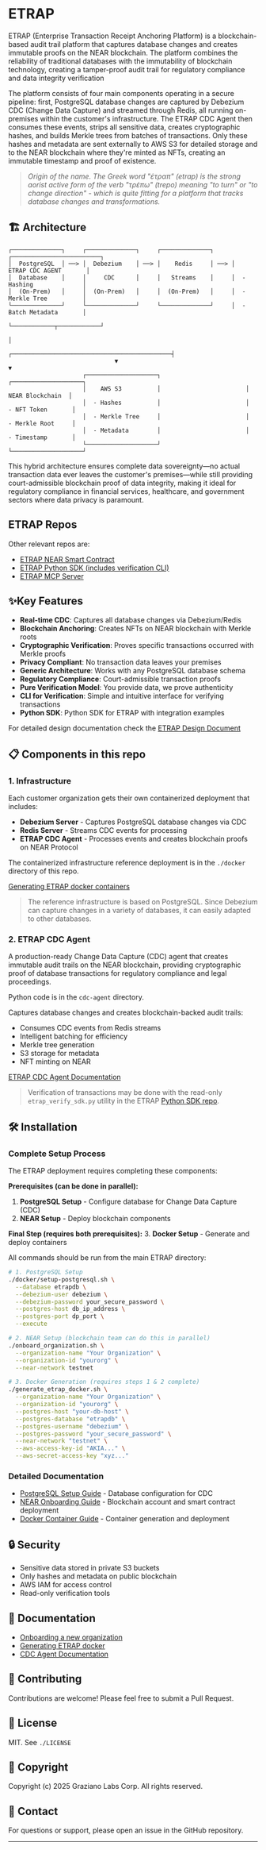 # ETRAP

ETRAP (Enterprise Transaction Receipt Anchoring Platform) is a blockchain-based audit trail platform 
that captures database changes and creates immutable proofs on the NEAR blockchain. The platform 
combines the reliability of traditional databases with the immutability of blockchain technology, 
creating a tamper-proof audit trail for regulatory compliance and data integrity verification

The platform consists of four main components operating in a secure pipeline: first, PostgreSQL database changes are captured by Debezium CDC (Change Data Capture) and streamed through Redis, all running on-premises within the customer's infrastructure. The ETRAP CDC Agent then consumes these events, strips all sensitive data, creates cryptographic hashes, and builds Merkle trees from batches of transactions. Only these hashes and metadata are sent externally to AWS S3 for detailed storage and to the NEAR blockchain where they're minted as NFTs, creating an immutable timestamp and proof of existence. 

> *Origin of the name. The Greek word "έτραπ" (etrap) is the strong aorist active form of the verb "τρέπω" (trepo) meaning "to turn" or "to change direction" - which is quite fitting for a platform that tracks database changes and transformations.*

## 🏗️ Architecture
```
┌──────────────┐     ┌──────────────┐     ┌──────────────┐     ┌─────────────────────────┐
│  PostgreSQL  │ ──> │  Debezium    │ ──> │    Redis     │ ──> │   ETRAP CDC AGENT       │
│  Database    │     │     CDC      │     │   Streams    │     │  - Hashing              │
│  (On-Prem)   │     │  (On-Prem)   │     │  (On-Prem)   │     │  - Merkle Tree          │
└──────────────┘     └──────────────┘     └──────────────┘     │  - Batch Metadata       │
                                                               └────────────┬────────────┘
                                                                            │ 
                              ┌─────────────────────────────────────────────┤
                              ▼                                             ▼
                     ┌────────────────────┐                        ┌────────────────────┐
                     │    AWS S3          │                        │   NEAR Blockchain  │
                     │  - Hashes          │                        │  - NFT Token       │
                     │  - Merkle Tree     │                        │  - Merkle Root     │
                     │  - Metadata        │                        │  - Timestamp       │
                     └────────────────────┘                        └────────────────────┘
```
This hybrid architecture ensures complete data sovereignty—no actual transaction data ever leaves the customer's premises—while still providing court-admissible blockchain proof of data integrity, making it ideal for regulatory compliance in financial services, healthcare, and government sectors where data privacy is paramount.

## ETRAP Repos
Other relevant repos are:

- [ETRAP NEAR Smart Contract](https://github.com/marcoeg/etrap-notary)
- [ETRAP Python SDK (includes verification CLI)](https://github.com/marcoeg/etrap-sdk)
- [ETRAP MCP Server](https://github.com/marcoeg/etrap-mcp)

## ✨Key Features

- **Real-time CDC**: Captures all database changes via Debezium/Redis
- **Blockchain Anchoring**: Creates NFTs on NEAR blockchain with Merkle roots
- **Cryptographic Verification**: Proves specific transactions occurred with Merkle proofs
- **Privacy Compliant**: No transaction data leaves your premises
- **Generic Architecture**: Works with any PostgreSQL database schema
- **Regulatory Compliance**: Court-admissible transaction proofs
- **Pure Verification Model**: You provide data, we prove authenticity
- **CLI for Verification**: Simple and intuitive interface for verifying transactions
- **Python SDK**: Python SDK for ETRAP with integration examples

For detailed design documentation check the [ETRAP Design Document](etrap-design-document.md)

## 📋 Components in this repo

### 1. Infrastructure 

Each customer organization gets their own containerized deployment that includes:
- **Debezium Server** - Captures PostgreSQL database changes via CDC
- **Redis Server** - Streams CDC events for processing
- **ETRAP CDC Agent** - Processes events and creates blockchain proofs on NEAR Protocol 

The containerized infrastructure reference deployment is in the `./docker` directory of this repo. 

[Generating ETRAP docker containers](./docker/README.md)

>The reference infrastructure is based on PostgreSQL. Since Debezium can capture changes in a variety of databases, it
can easily adapted to other databases.

### 2. ETRAP CDC Agent 

A production-ready Change Data Capture (CDC) agent that creates immutable audit trails on the NEAR blockchain, providing cryptographic proof of database transactions for regulatory compliance and legal proceedings.

Python code is in the `cdc-agent` directory.

Captures database changes and creates blockchain-backed audit trails:
- Consumes CDC events from Redis streams
- Intelligent batching for efficiency
- Merkle tree generation
- S3 storage for metadata
- NFT minting on NEAR

[ETRAP CDC Agent Documentation](./cdc-agent/README_CDC.md)

> Verification of transactions may be done with the read-only `etrap_verify_sdk.py` utility in the ETRAP [Python SDK repo](https://github.com/marcoeg/etrap-sdk). 

## 🛠️ Installation

### Complete Setup Process

The ETRAP deployment requires completing these components:

**Prerequisites (can be done in parallel):**
1. **PostgreSQL Setup** - Configure database for Change Data Capture (CDC)
2. **NEAR Setup** - Deploy blockchain components

**Final Step (requires both prerequisites):**
3. **Docker Setup** - Generate and deploy containers

All commands should be run from the main ETRAP directory:

```bash
# 1. PostgreSQL Setup
./docker/setup-postgresql.sh \
  --database etrapdb \
  --debezium-user debezium \
  --debezium-password your_secure_password \
  --postgres-host db_ip_address \
  --postgres-port dp_port \
  --execute

# 2. NEAR Setup (blockchain team can do this in parallel)
./onboard_organization.sh \
  --organization-name "Your Organization" \
  --organization-id "yourorg" \
  --near-network testnet

# 3. Docker Generation (requires steps 1 & 2 complete)
./generate_etrap_docker.sh \
  --organization-name "Your Organization" \
  --organization-id "yourorg" \
  --postgres-host "your-db-host" \
  --postgres-database "etrapdb" \
  --postgres-username "debezium" \
  --postgres-password "your_secure_password" \
  --near-network "testnet" \
  --aws-access-key-id "AKIA..." \
  --aws-secret-access-key "xyz..."
```

### Detailed Documentation

- [PostgreSQL Setup Guide](./docker/README.md#postgresql-setup) - Database configuration for CDC
- [NEAR Onboarding Guide](./onboarding.md) - Blockchain account and smart contract deployment
- [Docker Container Guide](./docker/README.md) - Container generation and deployment


## 🔒 Security

- Sensitive data stored in private S3 buckets
- Only hashes and metadata on public blockchain
- AWS IAM for access control
- Read-only verification tools

## 📝 Documentation

- [Onboarding a new organization](./onboarding.md)
- [Generating ETRAP docker](./docker/README.md)
- [CDC Agent Documentation](./cdc-agent/README_CDC.md)

## 🤝 Contributing

Contributions are welcome! Please feel free to submit a Pull Request.


## 🪪 License

MIT. See `./LICENSE`


## 📄 Copyright

Copyright (c) 2025 Graziano Labs Corp. All rights reserved.


## 📧 Contact

For questions or support, please open an issue in the GitHub repository.

---
